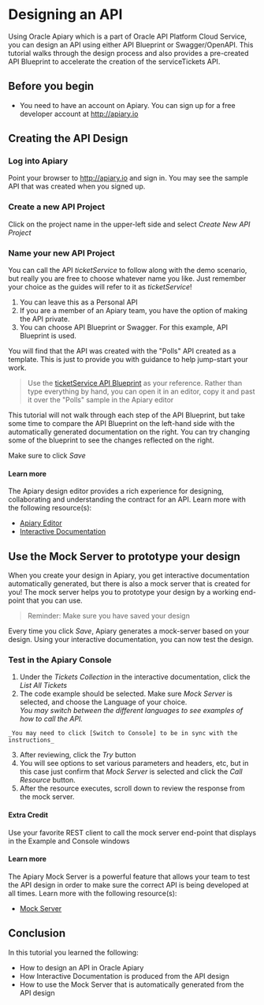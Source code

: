 # Designing an API
Using Oracle Apiary which is a part of Oracle API Platform Cloud Service, you can design an API using either API Blueprint or Swagger/OpenAPI.  This tutorial walks through the design process and also provides a pre-created API Blueprint to accelerate the creation of the serviceTickets API.   

## Before you begin

- You need to have an account on Apiary.  You can sign up for a free developer account at http://apiary.io

## Creating the API Design
### Log into Apiary
Point your browser to http://apiary.io and sign in.  You may see the sample API that was created when you signed up.
### Create a new API Project
Click on the project name in the upper-left side and select *Create New API Project*
### Name your new API Project
You can call the API _ticketService_ to follow along with the demo scenario, but really you are free to choose whatever name you like.  Just remember your choice as the guides will refer to it as _ticketService_! 
  1. You can leave this as a Personal API
  2. If you are a member of an Apiary team, you have the option of making the API private.
  3. You can choose API Blueprint or Swagger.  For this example, API Blueprint is used.

  You will find that the API was created with the "Polls" API created as a template.  This is just to provide you with guidance to help jump-start your work.
  
> Use the [ticketService API Blueprint](./ticketService.apib) as your reference.  Rather than type everything by hand, you can open it in an editor, copy it and past it over the "Polls" sample in the Apiary editor

This tutorial will not walk through each step of the API Blueprint, but take some time to compare the API Blueprint on the left-hand side with the automatically generated documentation on the right.  You can try changing some of the blueprint to see the changes reflected on the right.

Make sure to click *Save*

#### Learn more
The Apiary design editor provides a rich experience for designing, collaborating and understanding the contract for an API.  Learn more with the following resource(s):
  * [Apiary Editor](https://help.apiary.io/tools/apiary-editor/)
  * [Interactive Documentation](https://help.apiary.io/tools/interactive-documentation/)

## Use the Mock Server to prototype your design
When you create your design in Apiary, you get interactive documentation automatically generated, but there is also a mock server that is created for you!  The mock server helps you to prototype your design by a working end-point that you can use.
> Reminder: Make sure you have saved your design

Every time you click *Save*, Apiary generates a mock-server based on your design.  Using your interactive documentation, you can now test the design.

### Test in the Apiary Console
  1. Under the *Tickets Collection* in the interactive documentation, click the *List All Tickets*
  2. The code example should be selected.  Make sure *Mock Server* is selected, and choose the Language of your choice.  
    _You may switch between the different languages to see examples of how to call the API._

    _You may need to click [Switch to Console] to be in sync with the instructions_
  3. After reviewing, click the *Try* button
  4. You will see options to set various parameters and headers, etc, but in this case just confirm that *Mock Server* is selected and click the *Call Resource* button.
  5. After the resource executes, scroll down to review the response from the mock server.
  
#### Extra Credit
  Use your favorite REST client to call the mock server end-point that displays in the Example and Console windows
#### Learn more
The Apiary Mock Server is a powerful feature that allows your team to test the API design in order to make sure  the correct API is being developed at all times.  Learn more with the following resource(s):
  * [Mock Server](https://help.apiary.io/tools/mock-server/)

## Conclusion
In this tutorial you learned the following:
  * How to design an API in Oracle Apiary
  * How Interactive Documentation is produced from the API design
  * How to use the Mock Server that is automatically generated from the API design

